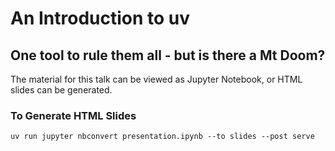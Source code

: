 # An Introduction to uv

## One tool to rule them all - but is there a Mt Doom?

The material for this talk can be viewed as Jupyter Notebook, or HTML slides can be generated.

### To Generate HTML Slides

```[bash]
uv run jupyter nbconvert presentation.ipynb --to slides --post serve
```
